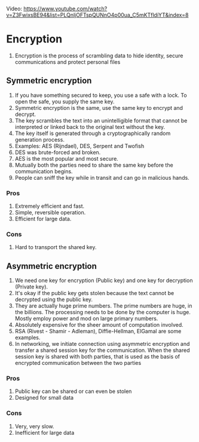 Video: https://www.youtube.com/watch?v=Z3FwixsBE94&list=PLQnljOFTspQUNnO4p00ua_C5mKTfldiYT&index=8

# Encryption

1. Encryption is the process of scrambling data to hide identity, secure communications and protect personal files


## Symmetric encryption
1. If you have something secured to keep, you use a safe with a lock. To open the safe, you supply the same key.
2. Symmetric encryption is the same, use the same key to encrypt and decrypt. 
3. The key scrambles the text into an unintelligible format that cannot be interpreted or linked back to the original text without the key. 
4. The key itself is generated through a cryptographically random generation process.
5. Examples: AES (Rijndael), DES, Serpent and Twofish
6. DES was brute-forced and broken.
7. AES is the most popular and most secure.
8. Mutually both the parties need to share the same key before the communication begins.
9. People can sniff the key while in transit and can go in malicious hands.

### Pros
1. Extremely efficient and fast.
2. Simple, reversible operation.
3. Efficient for large data.

### Cons
1. Hard to transport the shared key.


## Asymmetric encryption

1. We need one key for encryption (Public key) and one key for decryption (Private key). 
2. It's okay if the public key gets stolen because the text cannot be decrypted using the public key.
3. They are actually huge prime numbers. The prime numbers are huge, in the billions. The processing needs to be done by the computer is huge. Mostly employ power and mod on large primary numbers.
4. Absolutely expensive for the sheer amount of computation involved.
5. RSA (Rivest - Shamir - Adleman), Diffie-Hellman, ElGamal are some examples.
6. In networking, we initiate connection using asymmetric encryption and transfer a shared session key for the communication. When the shared session key is shared with both parties, that is used as the basis of encrypted communication between the two parties

### Pros
1. Public key can be shared or can even be stolen
2. Designed for small data

### Cons
1. Very, very slow. 
2. Inefficient for large data

